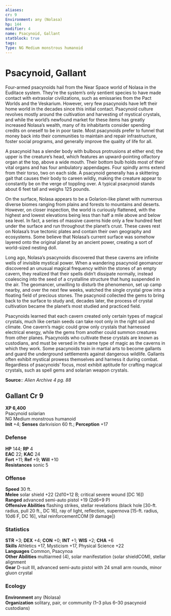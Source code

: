 ```yaml
---
aliases: 
cr: 9
Environment: any (Nolasa)  
hp: 144
modifier: 4
name: Psacynoid, Gallant
statblock: true
tags: 
Type: NG Medium monstrous humanoid  
---
```


# Psacynoid, Gallant

Four-armed psacynoids hail from the Near Space world of Nolasa in the Euditace system. They’re the system’s only sentient species to have made contact with extrasolar civilizations, such as emissaries from the Pact Worlds and the Veskarium. However, very few psacynoids have left their home world in the decades since this initial contact. Psacynoid culture revolves mostly around the cultivation and harvesting of mystical crystals, and while the world’s newfound market for these items has greatly increased Nolasa’s wealth, many of its inhabitants consider spending credits on oneself to be in poor taste. Most psacynoids prefer to funnel that money back into their communities to maintain and repair infrastructure, foster social programs, and generally improve the quality of life for all.

A psacynoid has a slender body with bulbous protrusions at either end; the upper is the creature’s head, which features an upward-pointing olfactory organ at the top, above a wide mouth. Their bottom bulb holds most of their vital organs and has four ambulatory appendages. Four spindly arms extend from their torso, two on each side. A psacynoid generally has a skittering gait that causes their body to careen wildly, making the creature appear to constantly be on the verge of toppling over. A typical psacynoid stands about 6 feet tall and weighs 125 pounds.

On the surface, Nolasa appears to be a Golarion-like planet with numerous diverse biomes ranging from plains and forests to mountains and deserts. However, on closer inspection, the world is curiously flattened, with the highest and lowest elevations being less than half a mile above and below sea level. In fact, a series of massive caverns hide only a few hundred feet under the surface and run throughout the planet’s crust. These caves rest on Nolasa’s true tectonic plates and contain their own geography and ecosystems. Some believe that Nolasa’s current surface was somehow layered onto the original planet by an ancient power, creating a sort of world-sized nesting doll.

Long ago, Nolasa’s psacynoids discovered that these caverns are infinite wells of invisible mystical power. When a wandering psacynoid geomancer discovered an unusual magical frequency within the stones of an empty cavern, they realized that their spells didn’t dissipate normally, instead coalescing into the seed of a crystalline structure that hung suspended in the air. The geomancer, unwilling to disturb the phenomenon, set up camp nearby, and over the next few weeks, watched the single crystal grow into a floating field of precious stones. The psacynoid collected the gems to bring back to the surface to study and, decades later, the process of crystal cultivation became the planet’s most studied and practiced field.

Psacynoids learned that each cavern created only certain types of magical crystals, much like certain seeds can take root only in the right soil and climate. One cavern’s magic could grow only crystals that harnessed electrical energy, while the gems from another could summon creatures from other planes. Psacynoids who cultivate these crystals are known as custodians, and must be versed in the same type of magic as the caverns in which they work. Some psacynoids train in martial arts to become gallants and guard the underground settlements against dangerous wildlife. Gallants often exhibit mystical prowess themselves and harness it during combat. Regardless of psacynoids’ focus, most exhibit aptitude for crafting magical crystals, such as spell gems and solarian weapon crystals.

**Source**:: _Alien Archive 4 pg. 88_

## Gallant Cr 9

**XP 6,400**  
Psacynoid solarian  
NG Medium monstrous humanoid  
**Init** +4; **Senses** darkvision 60 ft.; **Perception** +17  

### Defense

**HP** 144; **RP** 4  
**EAC** 22; **KAC** 24  
**Fort** +11; **Ref** +9; **Will** +10  
**Resistances** sonic 5  

### Offense

**Speed** 30 ft.  
**Melee** solar shield +22 (2d10+12 B; critical severe wound \[DC 16\])  
**Ranged** advanced semi-auto pistol +19 (2d6+9 P)  
**Offensive Abilities** flashing strikes, stellar revelations (black hole \[30-ft. radius, pull 20 ft., DC 16\], ray of light, reflection, supernova \[15-ft. radius, 10d6 F, DC 16\], vital reinforcementCOM \[9 damage\])

### Statistics

**STR** +3; **DEX** +4; **CON** +0; **INT** +1; **WIS** +2; **CHA** +6  
**Skills** Athletics +17, Mysticism +17, Physical Science +22  
**Languages** Common, Psacynoa  
**Other Abilities** multiarmed (4), solar manifestation (solar shieldCOM), stellar alignment  
**Gear** D-suit III, advanced semi-auto pistol with 24 small arm rounds, minor gluon crystal

### Ecology

**Environment** any (Nolasa)  
**Organization** solitary, pair, or community (1–3 plus 6–30 psacynoid custodians)
